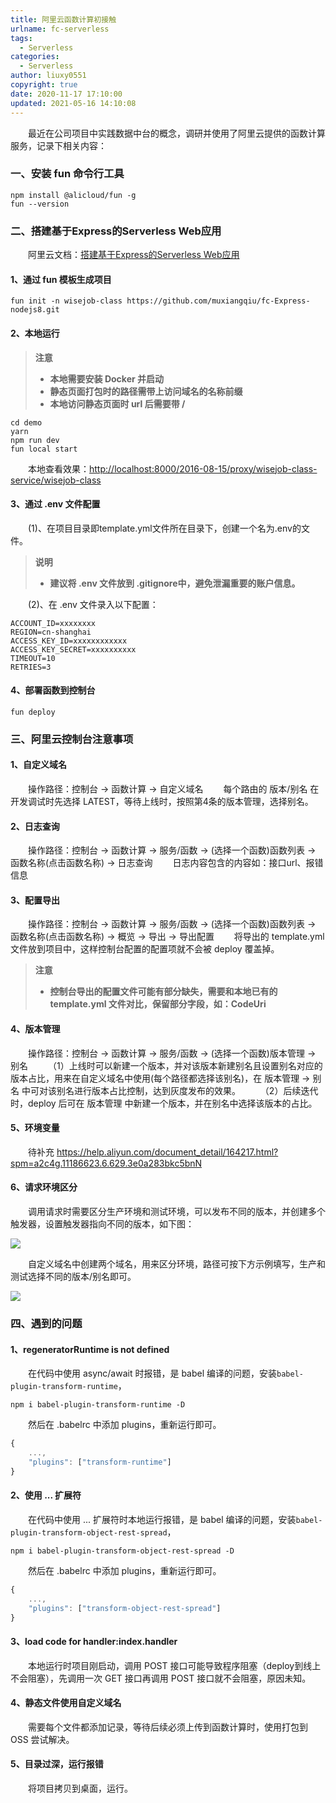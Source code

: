 ```yaml
---
title: 阿里云函数计算初接触
urlname: fc-serverless
tags:
  - Serverless
categories:
  - Serverless
author: liuxy0551
copyright: true
date: 2020-11-17 17:10:00
updated: 2021-05-16 14:10:08
---
```



&emsp;&emsp;最近在公司项目中实践数据中台的概念，调研并使用了阿里云提供的函数计算服务，记录下相关内容：

<!--more-->



### 一、安装 fun 命令行工具

```
npm install @alicloud/fun -g
fun --version
```


### 二、搭建基于Express的Serverless Web应用

&emsp;&emsp;阿里云文档：<a href="https://help.aliyun.com/document_detail/147099.html?spm=a2c4g.11186623.6.752.43ed5e12IPyLRR" target="_black">搭建基于Express的Serverless Web应用</a>

#### 1、通过 fun 模板生成项目

```
fun init -n wisejob-class https://github.com/muxiangqiu/fc-Express-nodejs8.git
```

#### 2、本地运行

>**注意**
>* **本地需要安装 Docker 并启动**
>* **静态页面打包时的路径需带上访问域名的名称前缀**
>* **本地访问静态页面时 url 后需要带 /**

```
cd demo
yarn
npm run dev
fun local start
```

&emsp;&emsp;本地查看效果：<a href="http://localhost:8000/2016-08-15/proxy/wisejob-class-service/wisejob-class" target="_black">http://localhost:8000/2016-08-15/proxy/wisejob-class-service/wisejob-class</a>

#### 3、通过 .env 文件配置

&emsp;&emsp;(1)、在项目目录即template.yml文件所在目录下，创建一个名为.env的文件。

>**说明**
>* **建议将 .env 文件放到 .gitignore中，避免泄漏重要的账户信息。**

&emsp;&emsp;(2)、在 .env 文件录入以下配置：

```
ACCOUNT_ID=xxxxxxxx
REGION=cn-shanghai
ACCESS_KEY_ID=xxxxxxxxxxxx
ACCESS_KEY_SECRET=xxxxxxxxxx
TIMEOUT=10
RETRIES=3
```

#### 4、部署函数到控制台

```
fun deploy
```


### 三、阿里云控制台注意事项

#### 1、自定义域名

&emsp;&emsp;操作路径：控制台 -> 函数计算 -> 自定义域名
&emsp;&emsp;每个路由的 版本/别名 在开发调试时先选择 LATEST，等待上线时，按照第4条的版本管理，选择别名。

#### 2、日志查询

&emsp;&emsp;操作路径：控制台 -> 函数计算 -> 服务/函数 -> (选择一个函数)函数列表 -> 函数名称(点击函数名称) -> 日志查询
&emsp;&emsp;日志内容包含的内容如：接口url、报错信息

#### 3、配置导出

&emsp;&emsp;操作路径：控制台 -> 函数计算 -> 服务/函数 -> (选择一个函数)函数列表 -> 函数名称(点击函数名称) -> 概览 -> 导出 -> 导出配置
&emsp;&emsp;将导出的 template.yml 文件放到项目中，这样控制台配置的配置项就不会被 deploy 覆盖掉。

>**注意**
>* **控制台导出的配置文件可能有部分缺失，需要和本地已有的 template.yml 文件对比，保留部分字段，如：CodeUri**

#### 4、版本管理

&emsp;&emsp;操作路径：控制台 -> 函数计算 -> 服务/函数 -> (选择一个函数)版本管理 -> 别名
&emsp;&emsp;（1）上线时可以新建一个版本，并对该版本新建别名且设置别名对应的版本占比，用来在自定义域名中使用(每个路径都选择该别名)，在 版本管理 -> 别名 中可对该别名进行版本占比控制，达到灰度发布的效果。
&emsp;&emsp;（2）后续迭代时，deploy 后可在 版本管理 中新建一个版本，并在别名中选择该版本的占比。

#### 5、环境变量

&emsp;&emsp;待补充 <a href="https://help.aliyun.com/document_detail/164217.html?spm=a2c4g.11186623.6.629.3e0a283bkc5bnN" target="_black">https://help.aliyun.com/document_detail/164217.html?spm=a2c4g.11186623.6.629.3e0a283bkc5bnN</a>

#### 6、请求环境区分

&emsp;&emsp;调用请求时需要区分生产环境和测试环境，可以发布不同的版本，并创建多个触发器，设置触发器指向不同的版本，如下图：

![](https://images-hosting.liuxianyu.cn/posts/fc-serverless/1.png)

&emsp;&emsp;自定义域名中创建两个域名，用来区分环境，路径可按下方示例填写，生产和测试选择不同的版本/别名即可。

![](https://images-hosting.liuxianyu.cn/posts/fc-serverless/2.png)


### 四、遇到的问题

#### 1、regeneratorRuntime is not defined

&emsp;&emsp;在代码中使用 async/await 时报错，是 babel 编译的问题，安装`babel-plugin-transform-runtime`，

```
npm i babel-plugin-transform-runtime -D
```

&emsp;&emsp;然后在 .babelrc 中添加 plugins，重新运行即可。

``` javascript
{
    ...,
    "plugins": ["transform-runtime"]
}
```

#### 2、使用 ... 扩展符

&emsp;&emsp;在代码中使用 ... 扩展符时本地运行报错，是 babel 编译的问题，安装`babel-plugin-transform-object-rest-spread`，

```
npm i babel-plugin-transform-object-rest-spread -D
```

&emsp;&emsp;然后在 .babelrc 中添加 plugins，重新运行即可。

``` javascript
{
    ...,
    "plugins": ["transform-object-rest-spread"]
}
```

#### 3、load code for handler:index.handler

&emsp;&emsp;本地运行时项目刚启动，调用 POST 接口可能导致程序阻塞（deploy到线上不会阻塞），先调用一次 GET 接口再调用 POST 接口就不会阻塞，原因未知。

#### 4、静态文件使用自定义域名

&emsp;&emsp;需要每个文件都添加记录，等待后续必须上传到函数计算时，使用打包到 OSS 尝试解决。

#### 5、目录过深，运行报错

&emsp;&emsp;将项目拷贝到桌面，运行。

